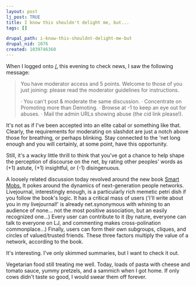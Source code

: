 ```yaml
--- 
layout: post
lj_post: TRUE
title: I know this shouldn't delight me, but...
tags: []

drupal_path: i-know-this-shouldnt-delight-me-but
drupal_nid: 1076
created: 1039746360
---
```

When I logged onto <a href="http://www.slashdot.org" target="_blank">/.</a> this evening to check news, I saw the following message:

<blockquote>
You have moderator access and 5 points. Welcome to those of you just joining: please read the moderator guidelines for instructions. 

· You can't post & moderate the same discussion. 
· Concentrate on Promoting more than Demoting. 
· Browse at -1 to keep an eye out for abuses. 
· Mail the admin URLs showing abuse (the cid link please!). 
</blockquote>

It's not as if I've been accepted into an elite cabal or something like that. Clearly, the requirements for moderating on slashdot are just a notch above those for breathing, or perhaps blinking. Stay connected to the 'net long enough and you will certainly, at some point, have this opportunity.

Still, it's a wacky little thrill to think that you've got a chance to help shape the perception of discourse on the net, by rating other peoples' words as (+1) astute, (+1) insightful, or (-1) disingenuous. 

A loosely related discussion today revolved around the new book <a href="http://www.smartmobs.com/index.html" target="_blank">Smart Mobs.</a> It pokes around the dynamics of next-generation people networks. Livejournal, interestingly enough, is a particularly rich memetic petri dish if you follow the book's logic. It has a critical mass of users ('I'll write about you in my livejournal!' is already net.synonymous with whining to an audience of none... not the most positive association, but an easily recognized one...) Every user can contribute to it (by nature, everyone can talk to everyone on LJ, and commenting makes cross-polination commonplace...) Finally, users can form their own subgroups, cliques, and circles of valued/trusted friends. These three factors multiply the value of a network, according to the book.

It's interesting. I've only skimmed summaries, but I want to check it out.

Vegetarian food still treating me well. Today, loads of pasta with cheese and tomato sauce, yummy pretzels, and a sammich when I got home. If only cows didn't taste so good, I would swear them off forever.

